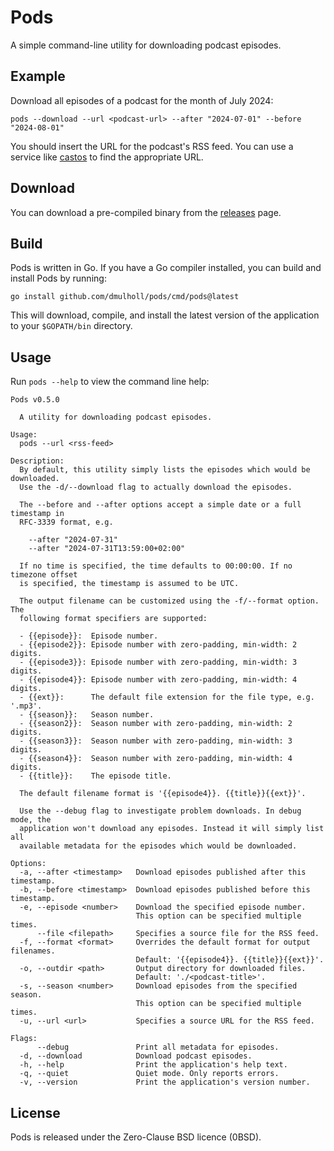 # Pods

[1]: https://castos.com/tools/find-podcast-rss-feed/
[2]: https://github.com/dmulholl/pods/releases


A simple command-line utility for downloading podcast episodes.


## Example

Download all episodes of a podcast for the month of July 2024:

```
pods --download --url <podcast-url> --after "2024-07-01" --before "2024-08-01"
```

You should insert the URL for the podcast's RSS feed.
You can use a service like [castos][1] to find the appropriate URL.


## Download

You can download a pre-compiled binary from the [releases][2] page.


## Build

Pods is written in Go. If you have a Go compiler installed, you can build and install Pods by running:

```
go install github.com/dmulholl/pods/cmd/pods@latest
```

This will download, compile, and install the latest version of the application to your `$GOPATH/bin` directory.


## Usage

Run `pods --help` to view the command line help:

```
Pods v0.5.0

  A utility for downloading podcast episodes.

Usage:
  pods --url <rss-feed>

Description:
  By default, this utility simply lists the episodes which would be downloaded.
  Use the -d/--download flag to actually download the episodes.

  The --before and --after options accept a simple date or a full timestamp in
  RFC-3339 format, e.g.

    --after "2024-07-31"
    --after "2024-07-31T13:59:00+02:00"

  If no time is specified, the time defaults to 00:00:00. If no timezone offset
  is specified, the timestamp is assumed to be UTC.

  The output filename can be customized using the -f/--format option. The
  following format specifiers are supported:

  - {{episode}}:  Episode number.
  - {{episode2}}: Episode number with zero-padding, min-width: 2 digits.
  - {{episode3}}: Episode number with zero-padding, min-width: 3 digits.
  - {{episode4}}: Episode number with zero-padding, min-width: 4 digits.
  - {{ext}}:      The default file extension for the file type, e.g. '.mp3'.
  - {{season}}:   Season number.
  - {{season2}}:  Season number with zero-padding, min-width: 2 digits.
  - {{season3}}:  Season number with zero-padding, min-width: 3 digits.
  - {{season4}}:  Season number with zero-padding, min-width: 4 digits.
  - {{title}}:    The episode title.

  The default filename format is '{{episode4}}. {{title}}{{ext}}'.

  Use the --debug flag to investigate problem downloads. In debug mode, the
  application won't download any episodes. Instead it will simply list all
  available metadata for the episodes which would be downloaded.

Options:
  -a, --after <timestamp>   Download episodes published after this timestamp.
  -b, --before <timestamp>  Download episodes published before this timestamp.
  -e, --episode <number>    Download the specified episode number.
                            This option can be specified multiple times.
      --file <filepath>     Specifies a source file for the RSS feed.
  -f, --format <format>     Overrides the default format for output filenames.
                            Default: '{{episode4}}. {{title}}{{ext}}'.
  -o, --outdir <path>       Output directory for downloaded files.
                            Default: './<podcast-title>'.
  -s, --season <number>     Download episodes from the specified season.
                            This option can be specified multiple times.
  -u, --url <url>           Specifies a source URL for the RSS feed.

Flags:
      --debug               Print all metadata for episodes.
  -d, --download            Download podcast episodes.
  -h, --help                Print the application's help text.
  -q, --quiet               Quiet mode. Only reports errors.
  -v, --version             Print the application's version number.
```

## License

Pods is released under the Zero-Clause BSD licence (0BSD).
